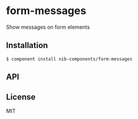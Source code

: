 
# form-messages

  Show messages on form elements

## Installation

    $ component install nib-components/form-messages

## API

   

## License

  MIT
